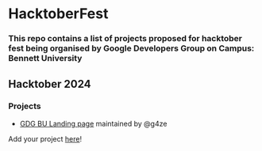 # HacktoberFest
### This repo contains a list of projects proposed for hacktober fest being organised by Google Developers Group on Campus: Bennett University
## Hacktober 2024
### Projects
- [GDG BU Landing page](https://github.com/GDG-OnCampus-BU/landing-page-WIP) maintained by @g4ze

Add your project [here](https://forms.gle/TdxM1DVezYUnUTMs6)!
